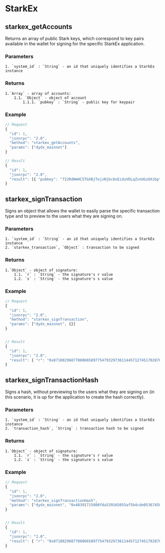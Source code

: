 # StarkEx

## starkex_getAccounts

Returns an array of public Stark keys, which correspond to key pairs available in the wallet for signing for the specific StarkEx application.

### Parameters

```
1. `system_id` : `String` - an id that uniquely identifies a StarkEx instance
```

### Returns

```
1.`Array` - array of accounts:
    1.1. `Object` - object of account
        1.1.1. `pubkey` : `String` - public key for keypair
```

### Example

```javascript
// Request
{
  "id": 1,
  "jsonrpc": "2.0",
  "method": "starkex_getAccounts",
  "params": ["dydx_mainnet"]
}

// Result
{
  "id": 1,
  "jsonrpc": "2.0",
  "result": [{ "pubkey": "722RdWmHC5TGXBjTejzNjbc8xEiduVDLqZvoUGz6Xzbp" }]
}
```

## starkex_signTransaction

Signs an object that allows the wallet to easily parse the specific transaction type and to preview to the users what they are signing on.

### Parameters

```
1. `system_id` : `String` - an id that uniquely identifies a StarkEx instance
2. `starkex_transaction`, `Object` : transaction to be signed
```

### Returns

```
1.`Object` - object of signature:
    1.1. `r` : `String` - the signature's r value
    1.2. `s` : `String` - the signature's s value
```
 

### Example

```javascript
// Request
{
  "id": 1,
  "jsonrpc": "2.0",
  "method": "starkex_signTransaction",
  "params": ["dydx_mainnet", {}]
}


// Result
{
  "id": 1,
  "jsonrpc": "2.0",
  "result": { "r": "0x871082968778806658977547932973611445712745170287079421309719509169480683379", "s": "0x379123324788315712581779987541777480165529717324374846597948615743750904989" }
}
```

## starkex_signTransactionHash

Signs a hash, without previewing to the users what they are signing on (in this scenario, it is up for the application to create the hash correctly).

### Parameters

```
1. `system_id` : `String` - an id that uniquely identifies a StarkEx instance
2. `transaction_hash`, `String` : transaction hash to be signed
```

### Returns

```
1.`Object` - object of signature:
    1.1. `r` : `String` - the signature's r value
    1.2. `s` : `String` - the signature's s value
```

### Example

```javascript
// Request
{
  "id": 1,
  "jsonrpc": "2.0",
  "method": "starkex_signTransactionHash",
  "params": ["dydx_mainnet", "0x48391715088fda539165055af5b4cde05367450899f4bdb74e832d8f940151e"]
}


// Result
{
  "id": 1,
  "jsonrpc": "2.0",
  "result": { "r": "0x871082968778806658977547932973611445712745170287079421309719509169480683379", "s": "0x379123324788315712581779987541777480165529717324374846597948615743750904989" }
}
```
